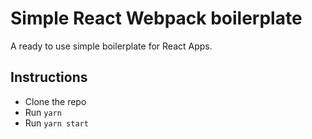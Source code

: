 # Simple React Webpack boilerplate

A ready to use simple boilerplate for React Apps.

## Instructions

- Clone the repo
- Run `yarn`
- Run `yarn start`
